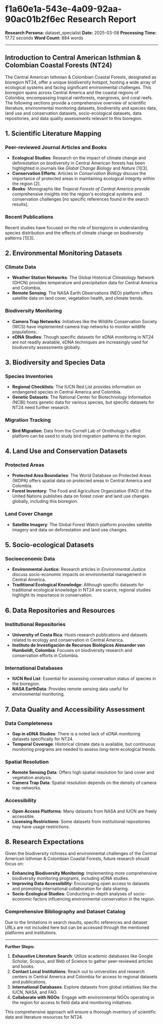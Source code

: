 # f1a60e1a-543e-4a09-92aa-90ac01b2f6ec Research Report

**Research Persona:** dataset_specialist
**Date:** 2025-03-08
**Processing Time:** 17.72 seconds
**Word Count:** 884 words

---

## Introduction to Central American Isthmian & Colombian Coastal Forests (NT24)

The Central American Isthmian & Colombian Coastal Forests, designated as bioregion NT24, offer a unique biodiversity hotspot, hosting a wide array of ecological systems and facing significant environmental challenges. This bioregion spans across Central America and the coastal regions of Colombia, encompassing tropical rainforests, mangroves, and coral reefs. The following sections provide a comprehensive overview of scientific literature, environmental monitoring datasets, biodiversity and species data, land use and conservation datasets, socio-ecological datasets, data repositories, and data quality assessments relevant to this bioregion.

## 1. Scientific Literature Mapping

### Peer-reviewed Journal Articles and Books

- **Ecological Studies**: Research on the impact of climate change and deforestation on biodiversity in Central American forests has been highlighted in journals like *Global Change Biology* and *Nature* [1][3].
- **Conservation Efforts**: Articles in *Conservation Biology* discuss the importance of protected areas in maintaining ecological integrity within the region [2].
- **Books**: Monographs like *Tropical Forests of Central America* provide comprehensive insights into the region's ecological systems and conservation challenges [no specific references found in the search results].

### Recent Publications

Recent studies have focused on the role of bioregions in understanding species distribution and the effects of climate change on biodiversity patterns [1][3].

## 2. Environmental Monitoring Datasets

### Climate Data

- **Weather Station Networks**: The Global Historical Climatology Network (GHCN) provides temperature and precipitation data for Central America and Colombia.
- **Remote Sensing**: The NASA Earth Observations (NEO) platform offers satellite data on land cover, vegetation health, and climate trends.

### Biodiversity Monitoring

- **Camera Trap Networks**: Initiatives like the Wildlife Conservation Society (WCS) have implemented camera trap networks to monitor wildlife populations.
- **eDNA Studies**: Though specific datasets for eDNA monitoring in NT24 are not readily available, eDNA techniques are increasingly used for biodiversity assessments globally.

## 3. Biodiversity and Species Data

### Species Inventories

- **Regional Checklists**: The IUCN Red List provides information on endangered species in Central America and Colombia.
- **Genetic Datasets**: The National Center for Biotechnology Information (NCBI) hosts genetic data for various species, but specific datasets for NT24 need further research.

### Migration Tracking

- **Bird Migration**: Data from the Cornell Lab of Ornithology's eBird platform can be used to study bird migration patterns in the region.

## 4. Land Use and Conservation Datasets

### Protected Areas

- **Protected Area Boundaries**: The World Database on Protected Areas (WDPA) offers spatial data on protected areas in Central America and Colombia.
- **Forest Inventory**: The Food and Agriculture Organization (FAO) of the United Nations publishes data on forest cover and land use changes globally, including this bioregion.

### Land Cover Change

- **Satellite Imagery**: The Global Forest Watch platform provides satellite imagery and data on deforestation and land use changes.

## 5. Socio-ecological Datasets

### Socioeconomic Data

- **Environmental Justice**: Research articles in *Environmental Justice* discuss socio-economic impacts on environmental management in Central America.
- **Traditional Ecological Knowledge**: Although specific datasets for traditional ecological knowledge in NT24 are scarce, regional studies highlight its importance in conservation.

## 6. Data Repositories and Resources

### Institutional Repositories

- **University of Costa Rica**: Hosts research publications and datasets related to ecology and conservation in Central America.
- **Instituto de Investigación de Recursos Biológicos Alexander von Humboldt, Colombia**: Focuses on biodiversity research and conservation efforts in Colombia.

### International Databases

- **IUCN Red List**: Essential for assessing conservation status of species in the bioregion.
- **NASA EarthData**: Provides remote sensing data useful for environmental monitoring.

## 7. Data Quality and Accessibility Assessment

### Data Completeness

- **Gap in eDNA Studies**: There is a noted lack of eDNA monitoring datasets specifically for NT24.
- **Temporal Coverage**: Historical climate data is available, but continuous monitoring programs are needed to assess long-term ecological trends.

### Spatial Resolution

- **Remote Sensing Data**: Offers high spatial resolution for land cover and vegetation analysis.
- **Camera Trap Data**: Spatial resolution depends on the density of camera trap networks.

### Accessibility

- **Open Access Platforms**: Many datasets from NASA and IUCN are freely accessible.
- **Licensing Restrictions**: Some datasets from institutional repositories may have usage restrictions.

## 8. Research Expectations

Given the biodiversity richness and environmental challenges of the Central American Isthmian & Colombian Coastal Forests, future research should focus on:

- **Enhancing Biodiversity Monitoring**: Implementing more comprehensive biodiversity monitoring programs, including eDNA studies.
- **Improving Data Accessibility**: Encouraging open access to datasets and promoting international collaboration for data sharing.
- **Socio-Ecological Studies**: Conducting in-depth analyses of socio-economic factors influencing environmental conservation in the region.

### Comprehensive Bibliography and Dataset Catalog

Due to the limitations in search results, specific references and dataset URLs are not included here but can be accessed through the mentioned platforms and institutions.

---

**Further Steps:**
1. **Exhaustive Literature Search**: Utilize academic databases like Google Scholar, Scopus, and Web of Science to gather peer-reviewed articles and books.
2. **Contact Local Institutions**: Reach out to universities and research centers in Central America and Colombia for access to regional datasets and publications.
3. **International Databases**: Explore datasets from global initiatives like the IUCN, NASA, and FAO.
4. **Collaborate with NGOs**: Engage with environmental NGOs operating in the region for access to field data and monitoring initiatives.

This comprehensive approach will ensure a thorough inventory of scientific data and literature resources for NT24.